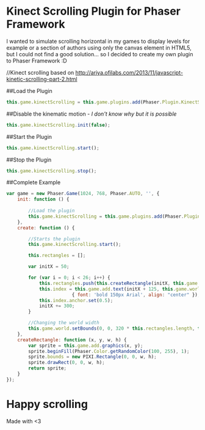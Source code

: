 # Kinect Scrolling Plugin for Phaser Framework

I wanted to simulate scrolling horizontal in my games to display levels for example or a section of authors using only the canvas element in HTML5, but I could not find a good solution... so I decided to create my own plugin to Phaser Framework :D

//Kinect scrolling based on http://ariya.ofilabs.com/2013/11/javascript-kinetic-scrolling-part-2.html

##Load the Plugin

```javascript
this.game.kinectScrolling = this.game.plugins.add(Phaser.Plugin.KinectScrolling);
```

##Disable the kinematic motion - *_I don't know why but it is possible_*

```javascript
this.game.kinectScrolling.init(false);
```

##Start the Plugin

```javascript
this.game.kinectScrolling.start();
```

##Stop the Plugin

```javascript
this.game.kinectScrolling.stop();
```

##Complete Example

```javascript
var game = new Phaser.Game(1024, 768, Phaser.AUTO, '', {
    init: function () {
        
        //Load the plugin
        this.game.kinectScrolling = this.game.plugins.add(Phaser.Plugin.KinectScrolling);
    },
    create: function () {

        //Starts the plugin
        this.game.kinectScrolling.start();

        this.rectangles = [];

        var initX = 50;

        for (var i = 0; i < 26; i++) {
            this.rectangles.push(this.createRectangle(initX, this.game.world.centerY - 100, 250, 200));
            this.index = this.game.add.text(initX + 125, this.game.world.centerY, i + 1,
                        { font: 'bold 150px Arial', align: "center" });
            this.index.anchor.set(0.5);
            initX += 300;
        }

        //Changing the world width
        this.game.world.setBounds(0, 0, 320 * this.rectangles.length, this.game.height);
    },
    createRectangle: function (x, y, w, h) {
        var sprite = this.game.add.graphics(x, y);
        sprite.beginFill(Phaser.Color.getRandomColor(100, 255), 1);
        sprite.bounds = new PIXI.Rectangle(0, 0, w, h);
        sprite.drawRect(0, 0, w, h);
        return sprite;
    }
});
```

# Happy scrolling
Made with <3
